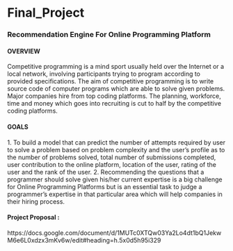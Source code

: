 # Final_Project

<h3>Recommendation Engine For Online Programming Platform</h3>

<h4>OVERVIEW</h4>
Competitive programming is a mind sport usually held over the Internet or a local network, involving participants trying to program according to provided specifications. The aim of competitive programming is to write source code of computer programs which are able to solve given problems. Major companies hire from top coding platforms. The planning, workforce, time and money which goes into recruiting is cut to half by the competitive coding platforms.


<h4>GOALS</h4>
1. To build a model that can predict the number of attempts required by user to solve a problem based on problem complexity and the user’s profile as to the number of problems solved, total number of submissions completed, user contribution to the online platform, location of the user, rating of the user and the rank of the user.
2. Recommending the questions that a programmer should solve given his/her current expertise is a big challenge for Online Programming Platforms but is an essential task to judge a programmer’s expertise in that particular area which will help companies in their hiring process.


<h4>Project Proposal :</h4> https://docs.google.com/document/d/1MUTc0XTQw03Ya2Lo4dt1bQ1JekwM6e6L0xdzx3mKv6w/edit#heading=h.5x0d5h95i329

